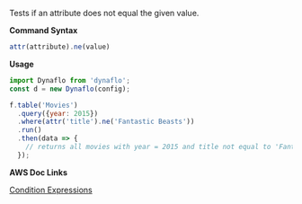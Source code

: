 Tests if an attribute does not equal the given value.

**Command Syntax**

```javascript
attr(attribute).ne(value)
```

**Usage**

```javascript
import Dynaflo from 'dynaflo';
const d = new Dynaflo(config);

f.table('Movies')
  .query({year: 2015})
  .where(attr('title').ne('Fantastic Beasts'))
  .run()
  .then(data => {
    // returns all movies with year = 2015 and title not equal to 'Fantastic Beasts'
  });
```

**AWS Doc Links**

[Condition Expressions](http://docs.aws.amazon.com/amazondynamodb/latest/developerguide/Expressions.SpecifyingConditions.html)